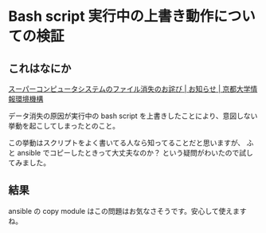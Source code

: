 # Bash script 実行中の上書き動作についての検証

## これはなにか

[スーパーコンピュータシステムのファイル消失のお詫び | お知らせ | 京都大学情報環境機構](https://www.iimc.kyoto-u.ac.jp/ja/whatsnew/information/detail/211228056999.html)

データ消失の原因が実行中の bash script を上書きしたことにより、意図しない挙動を起こしてしまったとのこと。

この挙動はスクリプトをよく書いてる人なら知ってることだと思いますが、
ふと ansible でコピーしたときって大丈夫なのか？
という疑問がわいたので試してみました。

## 結果

ansible の copy module はこの問題はお気なさそうです。安心して使えますね。
